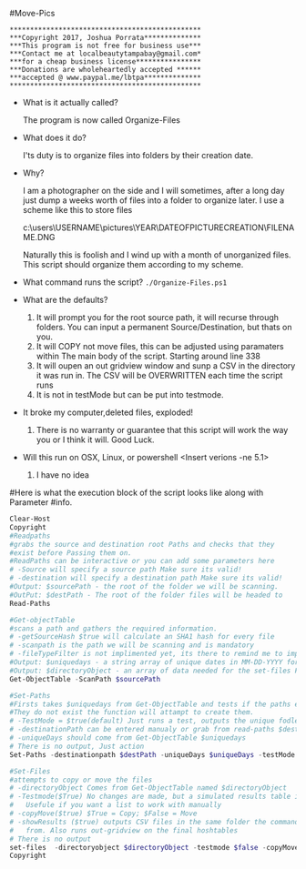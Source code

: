 #Move-Pics
```
***********************************************
***Copyright 2017, Joshua Porrata**************
***This program is not free for business use***
***Contact me at localbeautytampabay@gmail.com*
***for a cheap business license****************
***Donations are wholeheartedly accepted ******
***accepted @ www.paypal.me/lbtpa**************
***********************************************
```
* What is it actually called?

    The program is now called Organize-Files 

*  What does it do?

    I'ts duty is to organize files into folders by their creation date. 

*  Why?

    I am a photographer on the side and I will sometimes, after a long day just
    dump a weeks worth of files into a folder to organize later. I use a scheme
    like this to store files

    c:\users\USERNAME\pictures\YEAR\DATEOFPICTURECREATION\FILENAME.DNG
    
    Naturally this is foolish and I wind up with a month of unorganized files.
    This script should organize them according to my scheme.

* What command runs the script? 
```./Organize-Files.ps1```

* What are the defaults?
    1. It will prompt you for the root source path, it will recurse through 
        folders. You can input a permanent Source/Destination, but thats on you.
    2. It will COPY not move files, this can be adjusted using paramaters within 
        The main body of the script. Starting around line 338
    3. It will oupen an out gridview window and sunp a CSV in the directory it
        was run in. The CSV will be OVERWRITTEN each time the script runs
    4. It is not in testMode but can be put into testmode. 

* It broke my computer,deleted files, exploded! 
    1. There is no warranty or guarantee that this script will work the way you
        or I think it will. Good Luck.

* Will this run on OSX, Linux, or powershell <Insert verions -ne 5.1>
    1. I have no idea

#Here is what the execution block of the script looks like along with Parameter
#info.

```powershell
Clear-Host
Copyright
#Readpaths 
#grabs the source and destination root Paths and checks that they 
#exist before Passing them on.
#ReadPaths can be interactive or you can add some parameters here
# -Source will specify a source path Make sure its valid!
# -destination will specify a destination path Make sure its valid!
#Output: $sourcePath - the root of the folder we will be scanning.
#OutPut: $destPath - The root of the folder files will be headed to 
Read-Paths

#Get-objectTable 
#scans a path and gathers the required information.
# -getSourceHash $true will calculate an SHA1 hash for every file
# -scanpath is the path we will be scanning and is mandatory
# -fileTypeFilter is not implimented yet, its there to remind me to impliment it
#Output: $uniquedays - a string array of unique dates in MM-DD-YYYY format
#Output: $directoryObject - an array of data needed for the set-files Function
Get-ObjectTable -ScanPath $sourcePath 

#Set-Paths 
#Firsts takes $uniquedays from Get-ObjectTable and tests if the paths exist if
#They do not exist the function will attampt to create them.
# -TestMode = $true(default) Just runs a test, outputs the unique fodlers
# -destinationPath can be entered manualy or grab from read-paths $destpath
# -uniqueDays should come from Get-ObjectTable $uniquedays
# There is no output, Just action
Set-Paths -destinationpath $destPath -uniqueDays $uniqueDays -testMode $false

#Set-Files
#attempts to copy or move the files 
# -directoryObject Comes from Get-ObjectTable named $directoryObject
# -Testmode($True) No changes are made, but a simulated results table is created
#   Usefule if you want a list to work with manually
# -copyMove($true) $True = Copy; $False = Move
# -showResults ($true) outputs CSV files in the same folder the command is run 
#   from. Also runs out-gridview on the final hoshtables
# There is no output
set-files  -directoryobject $directoryObject -testmode $false -copyMove $true
Copyright
```